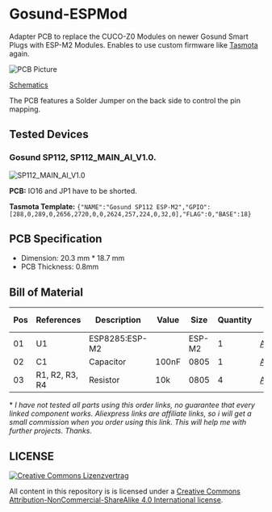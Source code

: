 # Gosund-ESPMod
Adapter PCB to replace the CUCO-Z0 Modules on newer Gosund Smart Plugs with ESP-M2 Modules. Enables to use custom firmware like [Tasmota](https://tasmota.github.io/docs/) again.

![PCB Picture](https://raw.githubusercontent.com/c-klinger/Gosund-ESPMod/main/images/pcbs.jpg)

[Schematics](https://github.com/c-klinger/Gosund-ESPMod/blob/main/gosund-esp-adapter.pdf)

The PCB features a Solder Jumper on the back side to control the pin mapping. 

## Tested Devices

### Gosund SP112, SP112_MAIN_AI_V1.0.
![SP112_MAIN_AI_V1.0](https://raw.githubusercontent.com/c-klinger/Gosund-ESPMod/main/images/SP112_MAIN_AI_V1-0.jpg)

**PCB:** IO16 and JP1 have to be shorted.

**Tasmota Template:** ``{"NAME":"Gosund SP112 ESP-M2","GPIO":[288,0,289,0,2656,2720,0,0,2624,257,224,0,32,0],"FLAG":0,"BASE":18}``

## PCB Specification
- Dimension: 20.3 mm * 18.7 mm
- PCB Thickness: 0.8mm

## Bill of Material

| Pos | References | Description | Value | Size | Quantity | Order Links \* | Notes |
|-----|------------|-------------|-------|------|----------|-------------|-------|
| 01 | U1 | ESP8285:ESP-M2 |  | ESP-M2 | 1 | [Aliexpress](https://s.click.aliexpress.com/e/_DFF7SI1) | |
| 02 | C1 | Capacitor | 100nF | 0805 | 1 | [Aliexpress](https://s.click.aliexpress.com/e/_DCEFDlb) | |
| 03 | R1, R2, R3, R4 | Resistor | 10k | 0805 | 4 | [Aliexpress](https://s.click.aliexpress.com/e/_DFfLtiN)  | 

\* *I have not tested all parts using this order links, no guarantee that every linked component works. Aliexpress links are affiliate links, so i will get a small commission when you order using this link. This will help me with further projects. Thanks.*


## LICENSE
[![Creative Commons Lizenzvertrag](https://i.creativecommons.org/l/by-nc-sa/4.0/88x31.png)](http://creativecommons.org/licenses/by-nc-sa/4.0/)

All content in this repository is is licensed under a [Creative Commons Attribution-NonCommercial-ShareAlike 4.0 International license](https://creativecommons.org/licenses/by-nc-sa/4.0/).

